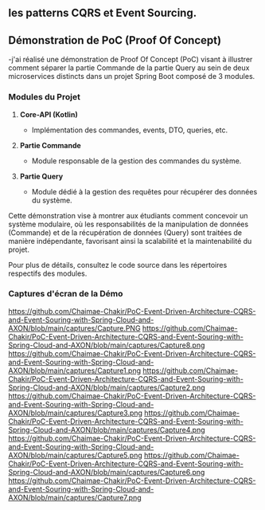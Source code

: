 ## les patterns CQRS et Event Sourcing.

## Démonstration de PoC (Proof Of Concept)
-j'ai réalisé une démonstration de Proof Of Concept (PoC) visant à illustrer comment séparer la partie Commande de la partie Query au sein de deux microservices distincts dans un projet Spring Boot composé de 3 modules.

### Modules du Projet

1. **Core-API (Kotlin)**
    - Implémentation des commandes, events, DTO, queries, etc.

2. **Partie Commande**
    - Module responsable de la gestion des commandes du système.

3. **Partie Query**
    - Module dédié à la gestion des requêtes pour récupérer des données du système.

Cette démonstration vise à montrer aux étudiants comment concevoir un système modulaire, où les responsabilités de la manipulation de données (Commande) et de la récupération de données (Query) sont traitées de manière indépendante, favorisant ainsi la scalabilité et la maintenabilité du projet.

Pour plus de détails, consultez le code source dans les répertoires respectifs des modules.

### Captures d'écran de la Démo

https://github.com/Chaimae-Chakir/PoC-Event-Driven-Architecture-CQRS-and-Event-Souring-with-Spring-Cloud-and-AXON/blob/main/captures/Capture.PNG
https://github.com/Chaimae-Chakir/PoC-Event-Driven-Architecture-CQRS-and-Event-Souring-with-Spring-Cloud-and-AXON/blob/main/captures/Capture8.png
https://github.com/Chaimae-Chakir/PoC-Event-Driven-Architecture-CQRS-and-Event-Souring-with-Spring-Cloud-and-AXON/blob/main/captures/Capture1.png
https://github.com/Chaimae-Chakir/PoC-Event-Driven-Architecture-CQRS-and-Event-Souring-with-Spring-Cloud-and-AXON/blob/main/captures/Capture2.png
https://github.com/Chaimae-Chakir/PoC-Event-Driven-Architecture-CQRS-and-Event-Souring-with-Spring-Cloud-and-AXON/blob/main/captures/Capture3.png
https://github.com/Chaimae-Chakir/PoC-Event-Driven-Architecture-CQRS-and-Event-Souring-with-Spring-Cloud-and-AXON/blob/main/captures/Capture4.png
https://github.com/Chaimae-Chakir/PoC-Event-Driven-Architecture-CQRS-and-Event-Souring-with-Spring-Cloud-and-AXON/blob/main/captures/Capture5.png
https://github.com/Chaimae-Chakir/PoC-Event-Driven-Architecture-CQRS-and-Event-Souring-with-Spring-Cloud-and-AXON/blob/main/captures/Capture6.png
https://github.com/Chaimae-Chakir/PoC-Event-Driven-Architecture-CQRS-and-Event-Souring-with-Spring-Cloud-and-AXON/blob/main/captures/Capture7.png

